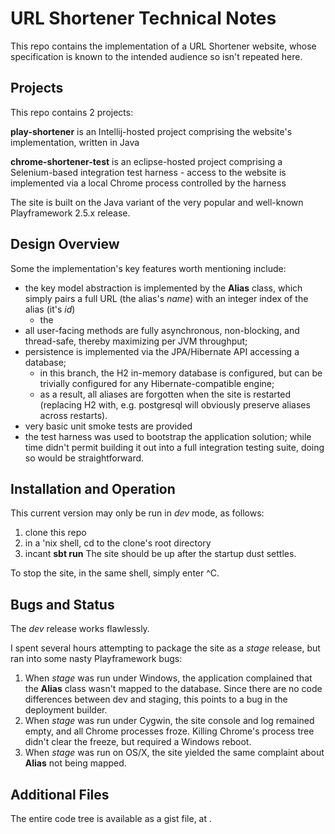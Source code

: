 # URL Shortener Technical Notes
This repo contains the implementation of a URL Shortener website, whose specification is known to the intended audience so isn't repeated here.

## Projects
This repo contains 2 projects:

**play-shortener** is an Intellij-hosted project comprising the website's implementation, written in Java
    
**chrome-shortener-test** is an eclipse-hosted project comprising a Selenium-based integration test harness 
        - access to the website is implemented via a local Chrome process controlled by the harness

The site is built on the Java variant of the very popular and well-known Playframework 2.5.x release.

## Design Overview
Some the implementation's key features worth mentioning include:
- the key model abstraction is implemented by the **Alias** class, which simply pairs a full URL (the alias's *name*) with an integer index of the alias (it's *id*)
    - the 
- all user-facing methods are fully asynchronous, non-blocking, and thread-safe, thereby maximizing per JVM throughput;
- persistence is implemented via the JPA/Hibernate API accessing a database;
    - in this branch, the H2 in-memory database is configured, but can be trivially configured for any Hibernate-compatible engine;
    - as a result, all aliases are forgotten when the site is restarted (replacing H2 with, e.g. postgresql will obviously preserve aliases across restarts).
- very basic unit smoke tests are provided
- the test harness was used to bootstrap the application solution; while time didn't permit building it out into a full integration testing suite, doing so would be straightforward.

## Installation and Operation
This current version may only be run in *dev* mode, as follows:
1. clone this repo
2. in a 'nix shell, cd to the clone's root directory
3. incant **sbt run**
The site should be up after the startup dust settles.

To stop the site, in the same shell, simply enter ^C.

## Bugs and Status
The *dev* release works flawlessly.

I spent several hours attempting to package the site as a *stage* release, but ran into some nasty Playframework bugs:
1. When *stage* was run under Windows, the application complained that the **Alias** class wasn't mapped to the database. Since there are no code differences between dev and staging, this points to a bug in the deployment builder.
2. When *stage* was run under Cygwin, the site console and log remained empty, and all Chrome processes froze. Killing Chrome's process tree didn't clear the freeze, but required a Windows reboot.
3. When *stage* was run on OS/X, the site yielded the same complaint about **Alias** not being mapped.

## Additional Files
The entire code tree is available as a gist file, at <TBD>.
